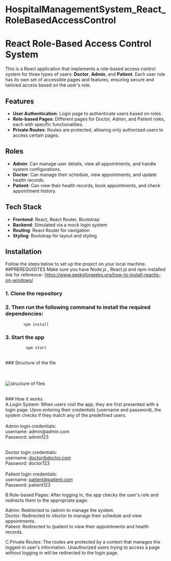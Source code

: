 # HospitalManagementSystem_React_RoleBasedAccessControl 
# React Role-Based Access Control System

This is a React application that implements a role-based access control system for three types of users: **Doctor**, **Admin**, and **Patient**. Each user role has its own set of accessible pages and features, ensuring secure and tailored access based on the user's role.

## Features
- **User Authentication**: Login page to authenticate users based on roles.
- **Role-based Pages**: Different pages for Doctor, Admin, and Patient roles, each with specific functionalities.
- **Private Routes**: Routes are protected, allowing only authorized users to access certain pages.

## Roles
- **Admin**: Can manage user details, view all appointments, and handle system configurations.
- **Doctor**: Can manage their schedule, view appointments, and update health records.
- **Patient**: Can view their health records, book appointments, and check appointment history.

## Tech Stack
- **Frontend**: React, React Router, Bootstrap
- **Backend**: Simulated via a mock login system 
- **Routing**: React Router for navigation
- **Styling**: Bootstrap for layout and styling

## Installation

Follow the steps below to set up the project on your local machine.
##PREREQUISITES
Make sure you have Node.js , React.js and npm installed <br>
link for reference- https://www.geeksforgeeks.org/how-to-install-reactjs-on-windows/
### 1. Clone the repository
### 2. Then run the following command to install the required dependencies:<br>
            npm install
### 3. Start the app 
             npm start

<br>
### Structure of the file<br><br><br>
 
![structure of files](https://github.com/user-attachments/assets/de023b9f-0525-48c3-b4f8-234eab8c077d)  <br>


<br>
### How it works  <br>
A.Login System: When users visit the app, they are first presented with a login page. Upon entering their credentials (username and password), the system checks if they match any of the predefined users.<br><br>
Admin login credentials:<br>
username: admin@admin.com<br>
Password: admin123<br><br>

Doctor login credentials:<br>
username: doctor@doctor.com<br>
Password: doctor123<br>
<br>
Patient login credentials:<br>
username: patient@patient.com<br>
Password: patient123<br>

B.Role-based Pages: After logging in, the app checks the user's role and redirects them to the appropriate page:<br>

Admin: Redirected to /admin to manage the system.<br>
Doctor: Redirected to /doctor to manage their schedule and view appointments.<br>
Patient: Redirected to /patient to view their appointments and health records.<br>

C.Private Routes: The routes are protected by a context that manages the logged-in user's information. Unauthorized users trying to access a page without logging in will be redirected to the login page.



